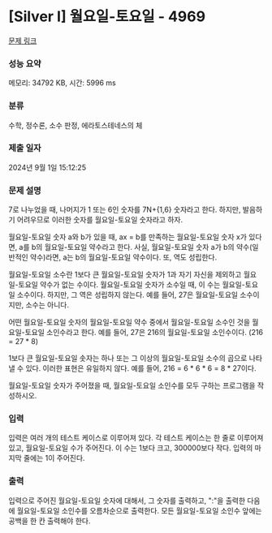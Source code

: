 # [Silver I] 월요일-토요일 - 4969 

[문제 링크](https://www.acmicpc.net/problem/4969) 

### 성능 요약

메모리: 34792 KB, 시간: 5996 ms

### 분류

수학, 정수론, 소수 판정, 에라토스테네스의 체

### 제출 일자

2024년 9월 1일 15:12:25

### 문제 설명

<p>
	7로 나누었을 때, 나머지가 1 또는 6인 숫자를 7N+{1,6} 숫자라고 한다. 하지만, 발음하기 어려우므로 이러한 숫자를 월요일-토요일 숫자라고 하자.</p>

<p>
	월요일-토요일 숫자 a와 b가 있을 때, ax = b를 만족하는 월요일-토요일 숫자 x가 있다면, a를 b의 월요일-토요일 약수라고 한다. 사실, 월요일-토요일 숫자 a가 b의 약수(일반적인 약수)라면, a는 b의 월요일-토요일 약수이다. 또, 역도 성립한다.</p>

<p>
	월요일-토요일 소수란 1보다 큰 월요일-토요일 숫자가 1과 자기 자신을 제외하고 월요일-토요일 약수가 없는 수이다. 월요일-토요일 숫자가 소수일 때, 이 수는 월요일-토요일 소수이다. 하지만, 그 역은 성립하지 않는다. 예를 들어, 27은 월요일-토요일 소수이지만, 소수는 아니다.</p>

<p>
	어떤 월요일-토요일 숫자의 월요일-토요일 약수 중에서 월요일-토요일 소수인 것을 월요일-토요일 소인수라고 한다. 예를 들어, 27은 216의 월요일-토요일 소인수이다. (216 = 27 * 8)</p>

<p>
	1보다 큰 월요일-토요일 솟자는 하나 또는 그 이상의 월요일-토요일 소수의 곱으로 나타낼 수 있다. 이러한 표현은 유일하지 않다. 예를 들어, 216 = 6 * 6 * 6 = 8 * 27이다.</p>

<p>
	월요일-토요일 숫자가 주어졌을 때, 월요일-토요일 소인수를 모두 구하는 프로그램을 작성하시오.</p>

### 입력 

 <p>
	입력은 여러 개의 테스트 케이스로 이루어져 있다. 각 테스트 케이스는 한 줄로 이루어져 있고, 월요일-토요일 수가 주어진다. 이 수는 1보다 크고, 300000보다 작다. 입력의 마지막 줄에는 1이 주어진다.</p>

### 출력 

 <p>
	입력으로 주어진 월요일-토요일 숫자에 대해서, 그 숫자를 출력하고, ":"을 출력한 다음에 월요일-토요일 소인수를 오름차순으로 출력한다. 모든 월요일-토요일 소인수 앞에는 공백을 한 칸 출력해야 한다.</p>

